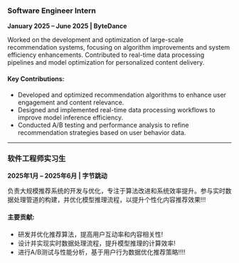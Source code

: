 ### **Software Engineer Intern**  
**January 2025 – June 2025 | ByteDance**  

Worked on the development and optimization of large-scale recommendation systems, focusing on algorithm improvements and system efficiency enhancements. Contributed to real-time data processing pipelines and model optimization for personalized content delivery.

#### Key Contributions:  
- Developed and optimized recommendation algorithms to enhance user engagement and content relevance.  
- Designed and implemented real-time data processing workflows to improve model inference efficiency.  
- Conducted A/B testing and performance analysis to refine recommendation strategies based on user behavior data.  

---

### **软件工程师实习生**  
**2025年1月 – 2025年6月 | 字节跳动**  

负责大规模推荐系统的开发与优化，专注于算法改进和系统效率提升。参与实时数据处理管道的构建，并优化模型推理流程，以提升个性化内容推荐效果!!!

#### 主要贡献:  
- 研发并优化推荐算法，提高用户互动率和内容相关性!  
- 设计并实现实时数据处理流程，提升模型推理的计算效率!  
- 进行A/B测试与性能分析，基于用户行为数据优化推荐策略!!!!
     
       
           
                        
                    




